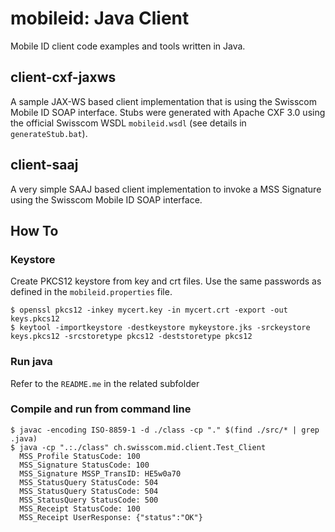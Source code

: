 mobileid: Java Client
========

Mobile ID client code examples and tools written in Java.

## client-cxf-jaxws

A sample JAX-WS based client implementation that is using the Swisscom Mobile ID SOAP interface. 
Stubs were generated with Apache CXF 3.0 using the official Swisscom WSDL `mobileid.wsdl` (see details in `generateStub.bat`).

## client-saaj

A very simple SAAJ based client implementation to invoke a MSS Signature using the Swisscom Mobile ID SOAP interface. 


## How To

### Keystore
Create PKCS12 keystore from key and crt files. Use the same passwords as defined in the `mobileid.properties` file.
```
$ openssl pkcs12 -inkey mycert.key -in mycert.crt -export -out keys.pkcs12
$ keytool -importkeystore -destkeystore mykeystore.jks -srckeystore keys.pkcs12 -srcstoretype pkcs12 -deststoretype pkcs12
```

### Run java
Refer to the `README.me` in the related subfolder

### Compile and run from command line
```
$ javac -encoding ISO-8859-1 -d ./class -cp "." $(find ./src/* | grep .java)
$ java -cp ".:./class" ch.swisscom.mid.client.Test_Client
  MSS_Profile StatusCode: 100
  MSS_Signature StatusCode: 100
  MSS_Signature MSSP_TransID: HE5w0a70
  MSS_StatusQuery StatusCode: 504
  MSS_StatusQuery StatusCode: 504
  MSS_StatusQuery StatusCode: 500
  MSS_Receipt StatusCode: 100
  MSS_Receipt UserResponse: {"status":"OK"}
```
